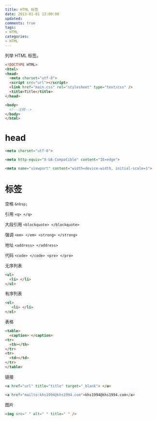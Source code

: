 ```yaml
---
title: HTML 标签
date: 2013-01-01 13:00:00
updated:
comments: true
tags:
- HTML
categories:
- HTML
---
```


列举 HTML 标签。

```html
<!DOCTYPE HTML>
<html>
<head>
  <meta charset="utf-8">
  <script src="url"></script>
  <link href="main.css" rel="stylesheet" type="text/css" />
  <title>Title</title>
</head>

<body>
  <!--注释-->
</body>
</html>
```

<!--more-->

# head

```html
<meta charset="utf-8">

<meta http-equiv="X-UA-Compatible" content="IE=edge">

<meta name="viewport" content="width=device-width, initial-scale=1">
```
# 标签

空格 `&nbsp;`

引用 `<q> </q>`

大段引用 `<blockquote> </blockquote>`

强调 `<em> </em> <strong> </strong>`

地址 `<address> </address>`

代码 `<code> </code> <pre> </pre>`

无序列表

```html
<ul>
  <li> </li>
</ul>
```

有序列表

```html
<ol>
   <li> </li>
</ol>
```

表格

```html
<table>
  <caption> </caption>
<tr>
  <th></th>
</tr>
<tr>
  <td></td>
</tr>
</table>
```

链接

```html
<a href="url" title="title" target="_blank"> </a>

<a href="mailto:khs1994@khs1994.com">khs1994@khs1994.com</a>
```

图片

```html
<img src=" " alt=" " title=" " />
```
